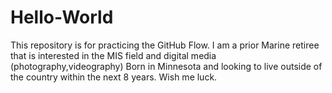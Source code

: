 # Hello-World
This repository is for practicing the GitHub Flow.
I am a prior Marine retiree that is interested in the MIS field and digital media (photography,videography) Born in Minnesota and looking to live outside of the country within the next 8 years. Wish me luck.

